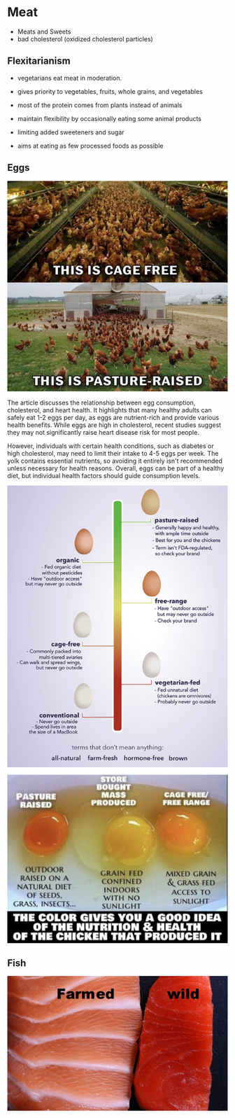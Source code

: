 # Meat

- Meats and Sweets
- bad cholesterol (oxidized cholesterol particles)

## Flexitarianism

- vegetarians eat meat in moderation.

- gives priority to vegetables, fruits, whole grains, and vegetables
- most of the protein comes from plants instead of animals
- maintain flexibility by occasionally eating some animal products
- limiting added sweeteners and sugar
- aims at eating as few processed foods as possible

## Eggs

![cage-free vs pasture](<static/EGGS - cage-free vs pasture.png>)

The article discusses the relationship between egg consumption, cholesterol, and heart health. It highlights that many healthy adults can safely eat 1-2 eggs per day, as eggs are nutrient-rich and provide various health benefits. While eggs are high in cholesterol, recent studies suggest they may not significantly raise heart disease risk for most people.

However, individuals with certain health conditions, such as diabetes or high cholesterol, may need to limit their intake to 4-5 eggs per week. The yolk contains essential nutrients, so avoiding it entirely isn't recommended unless necessary for health reasons. Overall, eggs can be part of a healthy diet, but individual health factors should guide consumption levels.

![eggs](static/Chicken-Eggs.png)

![yolk color](static/Yolk-Color.png)

## Fish

![color](<static/fish - color.png>)
